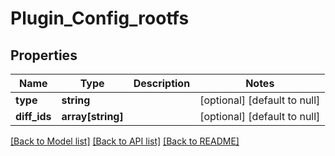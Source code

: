 # Plugin_Config_rootfs

## Properties
Name | Type | Description | Notes
------------ | ------------- | ------------- | -------------
**type** | **string** |  | [optional] [default to null]
**diff_ids** | **array[string]** |  | [optional] [default to null]

[[Back to Model list]](../README.md#documentation-for-models) [[Back to API list]](../README.md#documentation-for-api-endpoints) [[Back to README]](../README.md)


